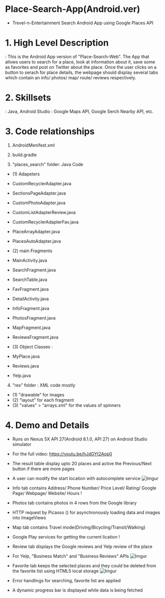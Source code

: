 # Place-Search-App(Android.ver)
- Trevel-n-Entertainment Search Android App using Google Places API

# 1. High Level Description
: This is the Android App version of "Place-Search-Web". 
The App that allows users to search for a place, look at information about it, save some as favorites and post on Twitter about the place. Once the user clicks on a button to serach for place details, the webpage should display several tabs which contain an info/ photos/ map/ route/ reviews respectively.
   
   
# 2. Skillsets
: Java, Android Studio
: Google Maps API, Google Serch Nearby API, etc.
   
# 3. Code relationships
1) AndroidMenifest.xml

2) build.gradle

3) "places_search" folder: Java Code
- (1) Adapeters
- CustomRecyclerAdapter.java
- SectionsPageAdapter.java
- CustomPhotoAdapter.java
- CustomListAdapterReview.java
- CustomRecyclerAdapterFav.java
- PlaceArrayAdapter.java
- PlacesAutoAdapter.java
			
- (2) main Fragments
- MainActivity.java
- SearchFragment.java
- SearchTable.java
- FavFragment.java
- DetailActivity.java
- InfoFragment.java
- PhotosFragment.java
- MapFragment.java
- ReviewsFragment.java
						  
- (3) Object Classes : 
- MyPlace.java
- Reviews.java 
- Yelp.java

4) "res" folder : XML code mostly 
- (1) "drawable" for images
- (2) "layout" for each fragment
- (3) "values" > "arrays.xml" for the values of spinners 



# 4. Demo and Details
- Runs on Nexus 5X API 27(Android 8.1.0, API 27) on Android Studio simulator
- For the full video: https://youtu.be/hJdGYt2Aop0

- The result table display upto 20 places and active the Previous/Next button if there are more pages
- A user can modify the start location with autocomplete service
![Imgur](https://i.imgur.com/PMDuKDd.gif)

- Info tab contains Address/ Phone Number/ Price Level/ Rating/ Google Page/ Webpage/ Website/ Hours
!

- Photos tab contains photos in 4 rows from the Google library
- HTTP request by Picasso () for asynchronously loading data and images into ImageViews

- Map tab contains Travel mode{Driving/Bicycling/Transit/Walking}
- Google Play services for getting the current lication 
!

- Review tab displays the Google reviews and Yelp review of the place
- For Yelp, "Business Match" and "Business Reviews" APIs
![Imgur](https://i.imgur.com/GVf3a72.gif)

- Favorite tab keeps the selected places and they could be deleted from the favorite list using HTML5 local storage 
![Imgur](https://i.imgur.com/FvdFzrt.gif)

- Error handlings for searching, favorite list are applied
- A dynamic progress bar is displayed while data is being fetched

